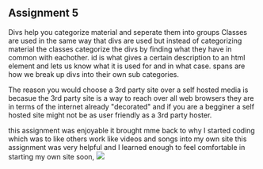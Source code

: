## Assignment 5
Divs help you categorize material and seperate them into groups
Classes are used in the same way that divs are used but instead of categorizing material the classes categorize the divs by finding what they have in common with eachother.
id is what gives a certain description to an html element and lets us know what it is used for and in what case.
spans are how we break up divs into their own sub categories.

The reason you would choose a 3rd party site over a self hosted media is becasue the 3rd party site is a way to reach over all web browsers they are in terms of the internet already "decorated" and if you are a begginer a self hosted site might not be as user friendly as a 3rd party hoster.

this assignment was enjoyable it brought mme back to why I started coding which was to like others work like videos and songs into my own site this assignment was very helpful and I learned enough to feel comfortable in starting my own site soon,
<img src="./images/screen.png">